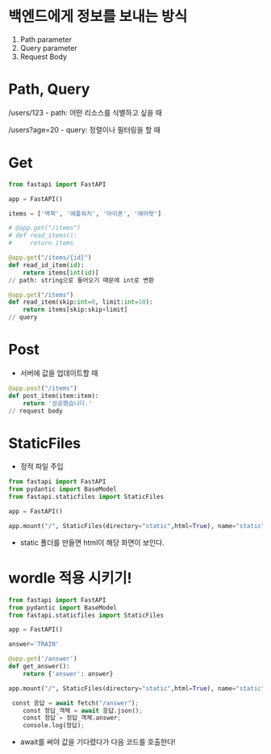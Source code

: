 # 백엔드에게 정보를 보내는 방식
1. Path parameter
2. Query parameter
3. Request Body

# Path, Query

/users/123 - path: 어떤 리소스를 식별하고 싶을 때

/users?age=20 - query: 정렬이나 필터링을 할 때

# Get

```python
from fastapi import FastAPI

app = FastAPI()

items = ['맥북', '애플워치', '아이폰', '에어팟']

# @app.get("/items")
# def read_items():
#     return items

@app.get("/items/{id}")
def read_id_item(id):
    return items[int(id)]
// path: string으로 들어오기 때문에 int로 변환

@app.get("/items")
def read_item(skip:int=0, limit:int=10):
    return items[skip:skip+limit]
// query
```

# Post

- 서버에 값을 업데이트할 때

```python
@app.post("/items")
def post_item(item:item):
    return '성공했습니다.'
// request body
```

# StaticFiles

- 정적 파일 주입

```python
from fastapi import FastAPI
from pydantic import BaseModel
from fastapi.staticfiles import StaticFiles

app = FastAPI()

app.mount("/", StaticFiles(directory="static",html=True), name="static")
```

- static 폴더를 만들면 html이 해당 화면이 보인다.

# wordle 적용 시키기!

```python
from fastapi import FastAPI
from pydantic import BaseModel
from fastapi.staticfiles import StaticFiles

app = FastAPI()

answer='TRAIN'

@app.get('/answer')
def get_answer():
    return {'answer': answer}

app.mount("/", StaticFiles(directory="static",html=True), name="static")
```

```python
 const 응답 = await fetch("/answer");
    const 정답_객체 = await 응답.json();
    const 정답 = 정답_객체.answer;
    console.log(정답);
```

- await를 써야 값을 기다렸다가 다음 코드를 호출한다!
